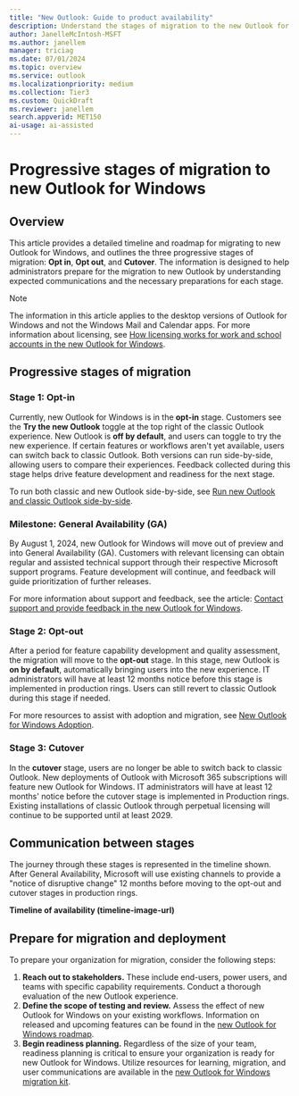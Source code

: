 ```yaml
---  
title: "New Outlook: Guide to product availability"  
description: Understand the stages of migration to the new Outlook for Windows and prepare for deployment. 
author: JanelleMcIntosh-MSFT 
ms.author: janellem 
manager: triciag
ms.date: 07/01/2024  
ms.topic: overview
ms.service: outlook
ms.localizationpriority: medium
ms.collection: Tier3
ms.custom: QuickDraft  
ms.reviewer: janellem  
search.appverid: MET150   
ai-usage: ai-assisted  
---  
```


# Progressive stages of migration to new Outlook for Windows

## Overview

This article provides a detailed timeline and roadmap for migrating to new Outlook for Windows, and outlines the three progressive stages of migration: **Opt in**, **Opt out**, and **Cutover**. The information is designed to help administrators prepare for the migration to new Outlook by understanding expected communications and the necessary preparations for each stage.

>[!NOTE]
>The information in this article applies to the desktop versions of Outlook for Windows and not the Windows Mail and Calendar apps. For more information about licensing, see [How licensing works for work and school accounts in the new Outlook for Windows](https://aka.ms/newOutlooklicensing).

## Progressive stages of migration

### Stage 1: Opt-in

Currently, new Outlook for Windows is in the **opt-in** stage. Customers see the **Try the new Outlook** toggle at the top right of the classic Outlook experience. New Outlook is **off by default**, and users can toggle to try the new experience. If certain features or workflows aren't yet available, users can switch back to classic Outlook. Both versions can run side-by-side, allowing users to compare their experiences. Feedback collected during this stage helps drive feature development and readiness for the next stage.

To run both classic and new Outlook side-by-side, see [Run new Outlook and classic Outlook side-by-side](https://support.microsoft.com/office/a624c36d-c50f-43bc-9c8b-dd17b5690ffb).

### Milestone: General Availability (GA)

By August 1, 2024, new Outlook for Windows will move out of preview and into General Availability (GA). Customers with relevant licensing can obtain regular and assisted technical support through their respective Microsoft support programs. Feature development will continue, and feedback will guide prioritization of further releases.

For more information about support and feedback, see the article: [Contact support and provide feedback in the new Outlook for Windows](https://support.microsoft.com/office/4a4bcc80-c71e-4e44-97c1-d0e62452ef4a).

### Stage 2: Opt-out

After a period for feature capability development and quality assessment, the migration will move to the **opt-out** stage. In this stage, new Outlook is **on by default**, automatically bringing users into the new experience. IT administrators will have at least 12 months notice before this stage is implemented in production rings. Users can still revert to classic Outlook during this stage if needed.

For more resources to assist with adoption and migration, see [New Outlook for Windows Adoption](https://aka.ms/newOutlookAdoption).

### Stage 3: Cutover

In the **cutover** stage, users are no longer be able to switch back to classic Outlook. New deployments of Outlook with Microsoft 365 subscriptions will feature new Outlook for Windows. IT administrators will have at least 12 months' notice before the cutover stage is implemented in Production rings. Existing installations of classic Outlook through perpetual licensing will continue to be supported until at least 2029.

## Communication between stages

The journey through these stages is represented in the timeline shown. After General Availability, Microsoft will use existing channels to provide a "notice of disruptive change" 12 months before moving to the opt-out and cutover stages in production rings.

**Timeline of availability (timeline-image-url)**

## Prepare for migration and deployment

To prepare your organization for migration, consider the following steps:

1. **Reach out to stakeholders.** These include end-users, power users, and teams with specific capability requirements. Conduct a thorough evaluation of the new Outlook experience.
1. **Define the scope of testing and review.** Assess the effect of new Outlook for Windows on your existing workflows. Information on released and upcoming features can be found in the [new Outlook for Windows roadmap](https://aka.ms/newOutlookforWindows).
1. **Begin readiness planning.** Regardless of the size of your team, readiness planning is critical to ensure your organization is ready for new Outlook for Windows. Utilize resources for learning, migration, and user communications are available in the [new Outlook for Windows migration kit](https://aka.ms/newOutlookAdoption).